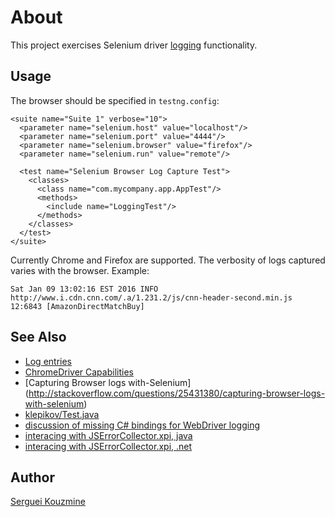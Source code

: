 About
=====
This project exercises Selenium driver [logging](https://code.google.com/p/selenium/wiki/Logging) functionality.


Usage
-----
The browser should be specified in `testng.config`:
```
<suite name="Suite 1" verbose="10">
  <parameter name="selenium.host" value="localhost"/>
  <parameter name="selenium.port" value="4444"/>
  <parameter name="selenium.browser" value="firefox"/>
  <parameter name="selenium.run" value="remote"/>

  <test name="Selenium Browser Log Capture Test">
    <classes>
      <class name="com.mycompany.app.AppTest"/>
      <methods>
        <include name="LoggingTest"/>
      </methods>
    </classes>
  </test>
</suite>

```
Currently Chrome and Firefox are supported. The verbosity of logs captured varies with the browser. Example:

```
Sat Jan 09 13:02:16 EST 2016 INFO http://www.i.cdn.cnn.com/.a/1.231.2/js/cnn-header-second.min.js 12:6843 [AmazonDirectMatchBuy]
```


See Also
--------
 - [Log entries](https://logentries.com/doc/java/)
 - [ChromeDriver Capabilities ](https://sites.google.com/a/chromium.org/chromedriver/capabilities)
 - [Capturing Browser logs with-Selenium] (http://stackoverflow.com/questions/25431380/capturing-browser-logs-with-selenium)
 - [klepikov/Test.java](https://gist.github.com/klepikov/5457750)
 - [discussion of missing C# bindings for WebDriver logging](https://code.google.com/p/selenium/issues/detail?id=6832)
 - [interacing with JSErrorCollector.xpi, java](https://github.com/mguillem/JSErrorCollector)
 - [interacing with JSErrorCollector.xpi, .net](https://github.com/protectedtrust/JSErrorCollector.NET)

Author
------
[Serguei Kouzmine](kouzmine_serguei@yahoo.com)

